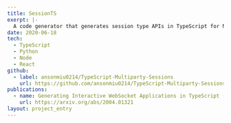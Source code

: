 ```yaml
---
title: SessionTS
exerpt: |-
  A code generator that generates session type APIs in TypeScript for Node and React, guaranteeing protocol conformance by construction.
date: 2020-06-18
tech:
  - TypeScript
  - Python
  - Node
  - React
github:
  - label: ansonmiu0214/TypeScript-Multiparty-Sessions
    url: https://github.com/ansonmiu0214/TypeScript-Multiparty-Sessions
publications:
  - name: Generating Interactive WebSocket Applications in TypeScript (PLACES 2020)
    url: https://arxiv.org/abs/2004.01321
layout: project_entry
---
```

